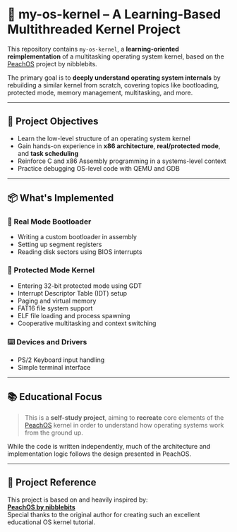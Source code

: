 # 🧵 my-os-kernel – A Learning-Based Multithreaded Kernel Project

This repository contains `my-os-kernel`, a **learning-oriented reimplementation** of a multitasking operating system kernel, based on the [PeachOS](https://github.com/nibblebits/PeachOS) project by nibblebits.

The primary goal is to **deeply understand operating system internals** by rebuilding a similar kernel from scratch, covering topics like bootloading, protected mode, memory management, multitasking, and more.

---

## 🎯 Project Objectives

- Learn the low-level structure of an operating system kernel
- Gain hands-on experience in **x86 architecture**, **real/protected mode**, and **task scheduling**
- Reinforce C and x86 Assembly programming in a systems-level context
- Practice debugging OS-level code with QEMU and GDB

---

## 📦 What's Implemented

### 🧭 Real Mode Bootloader
- Writing a custom bootloader in assembly
- Setting up segment registers
- Reading disk sectors using BIOS interrupts

### 🔐 Protected Mode Kernel
- Entering 32-bit protected mode using GDT
- Interrupt Descriptor Table (IDT) setup
- Paging and virtual memory
- FAT16 file system support
- ELF file loading and process spawning
- Cooperative multitasking and context switching

### ⌨️ Devices and Drivers
- PS/2 Keyboard input handling
- Simple terminal interface

---

## 📚 Educational Focus

> This is a **self-study project**, aiming to **recreate** core elements of the [PeachOS](https://github.com/nibblebits/PeachOS) kernel in order to understand how operating systems work from the ground up.

While the code is written independently, much of the architecture and implementation logic follows the design presented in PeachOS.

---

## 🔗 Project Reference

This project is based on and heavily inspired by:  
**[PeachOS by nibblebits](https://github.com/nibblebits/PeachOS)**  
Special thanks to the original author for creating such an excellent educational OS kernel tutorial.

